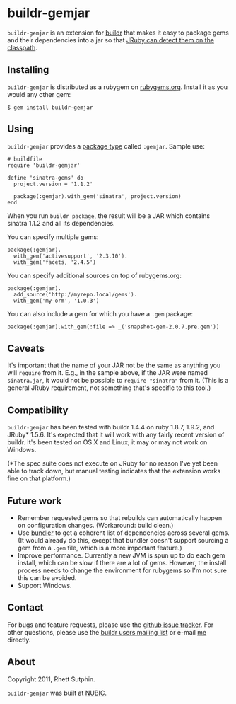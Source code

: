 buildr-gemjar
=============

`buildr-gemjar` is an extension for [buildr][] that makes it easy to
package gems and their dependencies into a jar so that [JRuby can
detect them on the classpath][gemjar].

[buildr]: http://buildr.apache.org/
[gemjar]: http://blog.nicksieger.com/articles/2009/01/10/jruby-1-1-6-gems-in-a-jar

Installing
----------

`buildr-gemjar` is distributed as a rubygem on
[rubygems.org][as-gem].  Install it as you would any other gem:

    $ gem install buildr-gemjar

[as-gem]: https://rubygems.org/gems/buildr-gemjar

Using
-----

`buildr-gemjar` provides a [package type][buildr-package] called
`:gemjar`.  Sample use:

    # buildfile
    require 'buildr-gemjar'

    define 'sinatra-gems' do
      project.version = '1.1.2'

      package(:gemjar).with_gem('sinatra', project.version)
    end

When you run `buildr package`, the result will be a JAR which contains
sinatra 1.1.2 and all its dependencies.

You can specify multiple gems:

    package(:gemjar).
      with_gem('activesupport', '2.3.10').
      with_gem('facets, '2.4.5')

You can specify additional sources on top of rubygems.org:

    package(:gemjar).
      add_source('http://myrepo.local/gems').
      with_gem('my-orm', '1.0.3')

You can also include a gem for which you have a `.gem` package:

    package(:gemjar).with_gem(:file => _('snapshot-gem-2.0.7.pre.gem'))

[buildr-package]: http://buildr.apache.org/packaging.html

Caveats
-------

It's important that the name of your JAR not be the same as anything
you will `require` from it.  E.g., in the sample above, if the JAR
were named `sinatra.jar`, it would not be possible to `require
"sinatra"` from it.  (This is a general JRuby requirement, not
something that's specific to this tool.)

Compatibility
-------------

`buildr-gemjar` has been tested with buildr 1.4.4 on ruby 1.8.7,
1.9.2, and JRuby* 1.5.6.  It's expected that it will work with any
fairly recent version of buildr.  It's been tested on OS X and Linux;
it may or may not work on Windows.

(*The spec suite does not execute on JRuby for no reason I've yet
been able to track down, but manual testing indicates that the
extension works fine on that platform.)

Future work
-----------

* Remember requested gems so that rebuilds can automatically happen on
  configuration changes.  (Workaround: build clean.)
* Use [bundler][] to get a coherent list of dependencies across
  several gems.  (It would already do this, except that bundler
  doesn't support sourcing a gem from a `.gem` file, which is a more
  important feature.)
* Improve performance.  Currently a new JVM is spun up to do each gem
  install, which can be slow if there are a lot of gems.  However, the
  install process needs to change the environment for rubygems so I'm
  not sure this can be avoided.
* Support Windows.

[bundler]: http://gembundler.com/

Contact
-------

For bugs and feature requests, please use the [github issue
tracker][issues].  For other questions, please use the [buildr users
mailing list][buildrusers] or e-mail [me][] directly.

[issues]: https://github.com/NUBIC/buildr-gemjar/issues
[buildrusers]: http://buildr.apache.org/mailing_lists.html
[me]: mailto:rhett@detailedbalance.net

About
-----

Copyright 2011, Rhett Sutphin.

`buildr-gemjar` was built at [NUBIC][].

[NUBIC]: http://www.nucats.northwestern.edu/centers/nubic
